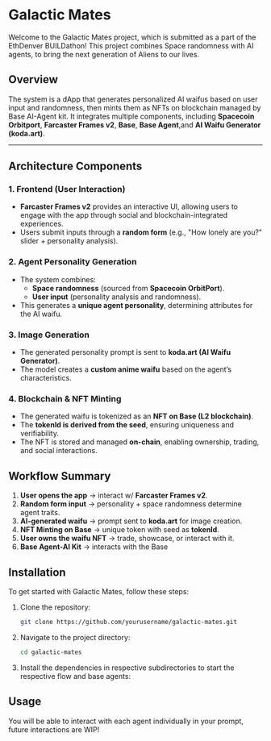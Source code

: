 # Galactic Mates

Welcome to the Galactic Mates project, which is submitted as a part of the EthDenver BUILDathon! This project combines Space randomness with AI agents, to bring the next generation of Aliens to our lives.  

## **Overview**
The system is a dApp that generates personalized AI waifus based on user input and randomness, then mints them as NFTs on blockchain managed by Base AI-Agent kit. It integrates multiple components, including **Spacecoin Orbitport**, **Farcaster Frames v2**, **Base**,  **Base Agent**,and **AI Waifu Generator (koda.art)**.  

---

## **Architecture Components**  

### **1. Frontend (User Interaction)**
- **Farcaster Frames v2** provides an interactive UI, allowing users to engage with the app through social and blockchain-integrated experiences.  
- Users submit inputs through a **random form** (e.g., "How lonely are you?" slider + personality analysis).  

### **2. Agent Personality Generation**
- The system combines:  
  - **Space randomness** (sourced from **Spacecoin OrbitPort**).  
  - **User input** (personality analysis and randomness).  
- This generates a **unique agent personality**, determining attributes for the AI waifu.  

### **3. Image Generation**
- The generated personality prompt is sent to **koda.art (AI Waifu Generator)**.  
- The model creates a **custom anime waifu** based on the agent’s characteristics.  

### **4. Blockchain & NFT Minting**
- The generated waifu is tokenized as an **NFT on Base (L2 blockchain)**.  
- The **tokenId is derived from the seed**, ensuring uniqueness and verifiability.  
- The NFT is stored and managed **on-chain**, enabling ownership, trading, and social interactions.  

## **Workflow Summary**
1. **User opens the app** → interact w/ **Farcaster Frames v2**.  
2. **Random form input** → personality + space randomness determine agent traits.  
3. **AI-generated waifu** → prompt sent to **koda.art** for image creation.  
4. **NFT Minting on Base** → unique token with seed as **tokenId**.  
5. **User owns the waifu NFT** → trade, showcase, or interact with it.
6. **Base Agent-AI Kit**  → interacts with the Base

## Installation

To get started with Galactic Mates, follow these steps:

1. Clone the repository:
    ```bash
    git clone https://github.com/yourusername/galactic-mates.git
    ```
2. Navigate to the project directory:
    ```bash
    cd galactic-mates
    ```
3. Install the dependencies in respective subdirectories to start the respective flow and base agents:

## Usage

You will be able to interact with each agent individually in your prompt, future interactions are WIP!

